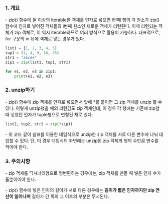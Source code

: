 ### 1. 개요

\- zip() 함수에 둘 이상의 iterable한 객체를 인자로 넣으면 i번째 행의 각 원소가 zip() 함수에 인자로 넣어진 객체들의 i번째 원소인 새로운 객체가 리턴된다. 이때 리턴되는 객체가 zip 객체로, 이 역시 iterable하므로 여러 방식으로 활용이 가능하다. 대표적으로, for 구문의 in 뒤에 객체로 넣는 경우가 있다.

```python
list1 = [1, 2, 3, 4, 5]
tup1 = (1, 4, 9, 16, 25)
str1 = "abcde"
zip1 = zip(list1, tup1, str1)

for e1, e2, e3 in zip1:
    print(e1, e2, e3)
```


### 2. unzip하기

\- zip() 함수에 zip 객체를 인자로 넣으면서 앞에 *를 붙이면 그 zip 객체를 unzip 할 수 있다. 이렇게 unzip했을 때의 리턴값도 zip 객체인데, 이 경우 각 행에는 기존에 zip할 때 넣었던 인자가 tuple형으로 변형된 채로 있다.

```python
list2, tup2, str2 = zip(*zip1)
```
 
\- 위 코드 같이 쉼표를 이용한 대입식으로 unzip한 zip 객체를 서로 다른 변수에 나눠 대입할 수 있다. 단, 이 경우 대입식의 좌변에는 unzip된 zip 객체의 행의 수만큼 변수를 적어야 한다.

### 3. 주의사항

\- zip 객체를 딕셔너리형으로 형변환하는 경우에는, zip 객체를 만들 때 넣은 인자 수가 둘뿐이어야 한다.

\- zip() 함수에 넣은 인자의 길이가 서로 다른 경우에는 **길이가 짧은 인자까지만 zip 연산이 일어나며** 길이가 긴 쪽의 그 이후의 부분은 무시된다.
